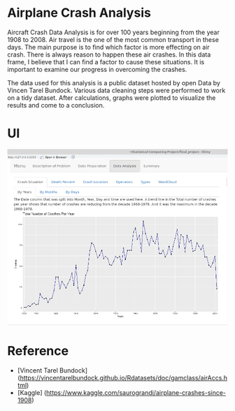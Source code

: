 # Airplane Crash Analysis
Aircraft Crash Data Analysis is for over 100 years beginning from the year 1908 to 2008. Air travel is the one of
the most common transport in these days. The main purpose is to find which factor is more effecting on air crash.
There is always reason to happen these air crashes. In this data frame, I believe that I can find a factor to cause these
situations. It is important to examine our progress in overcoming the crashes.

The data used for this analysis is a public dataset hosted by open Data by Vincen Tarel Bundock. Various data
cleaning steps were performed to work on a tidy dataset. After calculations, graphs were plotted to visualize the
results and come to a conclusion.

# UI
![alt text](https://github.com/demirmeltem/Statistical-Computing-Project/blob/master/shiny.png "Shiny Look")

# Reference 

  * [Vincent Tarel Bundock] (https://vincentarelbundock.github.io/Rdatasets/doc/gamclass/airAccs.html)
  * [Kaggle] (https://www.kaggle.com/saurograndi/airplane-crashes-since-1908)
